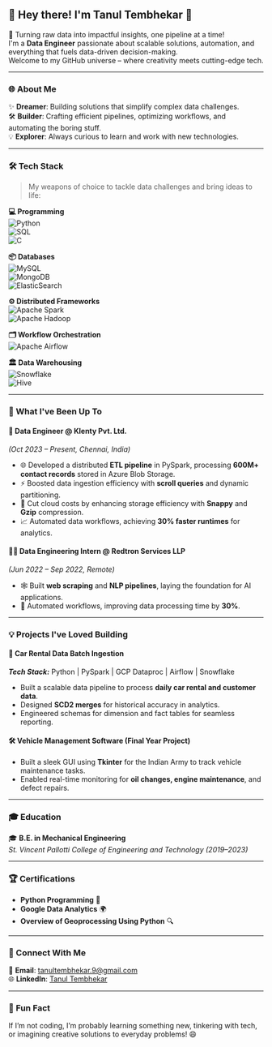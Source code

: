 ## 👋 Hey there! I'm Tanul Tembhekar 🚀  
🌟 Turning raw data into impactful insights, one pipeline at a time!  
I'm a **Data Engineer** passionate about scalable solutions, automation, and everything that fuels data-driven decision-making.  
Welcome to my GitHub universe – where creativity meets cutting-edge tech.  

---

### 🌐 About Me  
✨ **Dreamer**: Building solutions that simplify complex data challenges.  
🛠️ **Builder**: Crafting efficient pipelines, optimizing workflows, and automating the boring stuff.  
💡 **Explorer**: Always curious to learn and work with new technologies.  

---

### 🛠️ Tech Stack  
> My weapons of choice to tackle data challenges and bring ideas to life:  

**💻 Programming**  
![Python](https://img.shields.io/badge/Python-3776AB?style=for-the-badge&logo=python&logoColor=white)  
![SQL](https://img.shields.io/badge/SQL-336791?style=for-the-badge&logo=postgresql&logoColor=white)  
![C](https://img.shields.io/badge/C-00599C?style=for-the-badge&logo=c&logoColor=white)  

**📦 Databases**  
![MySQL](https://img.shields.io/badge/MySQL-4479A1?style=for-the-badge&logo=mysql&logoColor=white)  
![MongoDB](https://img.shields.io/badge/MongoDB-47A248?style=for-the-badge&logo=mongodb&logoColor=white)  
![ElasticSearch](https://img.shields.io/badge/ElasticSearch-005571?style=for-the-badge&logo=elasticsearch&logoColor=white)  

**⚙️ Distributed Frameworks**  
![Apache Spark](https://img.shields.io/badge/Apache%20Spark-E25A1C?style=for-the-badge&logo=apachespark&logoColor=white)  
![Apache Hadoop](https://img.shields.io/badge/Apache%20Hadoop-66CCFF?style=for-the-badge&logo=apachehadoop&logoColor=black)  

**🗂️ Workflow Orchestration**  
![Apache Airflow](https://img.shields.io/badge/Apache%20Airflow-017CEE?style=for-the-badge&logo=apacheairflow&logoColor=white)  

**🏛️ Data Warehousing**  
![Snowflake](https://img.shields.io/badge/Snowflake-29B5E8?style=for-the-badge&logo=snowflake&logoColor=white)  
![Hive](https://img.shields.io/badge/Apache%20Hive-FDEE21?style=for-the-badge&logo=apachehive&logoColor=black)  

---

### 🏢 What I've Been Up To  

#### 🚀 **Data Engineer @ Klenty Pvt. Ltd.**  
*(Oct 2023 – Present, Chennai, India)*  
- 🌐 Developed a distributed **ETL pipeline** in PySpark, processing **600M+ contact records** stored in Azure Blob Storage.  
- ⚡ Boosted data ingestion efficiency with **scroll queries** and dynamic partitioning.  
- 💾 Cut cloud costs by enhancing storage efficiency with **Snappy** and **Gzip** compression.  
- 📈 Automated data workflows, achieving **30% faster runtimes** for analytics.  

#### 🧑‍💻 **Data Engineering Intern @ Redtron Services LLP**  
*(Jun 2022 – Sep 2022, Remote)*  
- 🕸️ Built **web scraping** and **NLP pipelines**, laying the foundation for AI applications.  
- 🤖 Automated workflows, improving data processing time by **30%**.  

---

### 💡 Projects I've Loved Building  

#### 🚗 **Car Rental Data Batch Ingestion**  
**_Tech Stack:_** Python | PySpark | GCP Dataproc | Airflow | Snowflake  
- Built a scalable data pipeline to process **daily car rental and customer data**.  
- Designed **SCD2 merges** for historical accuracy in analytics.  
- Engineered schemas for dimension and fact tables for seamless reporting.  

#### 🛠️ **Vehicle Management Software (Final Year Project)**  
- Built a sleek GUI using **Tkinter** for the Indian Army to track vehicle maintenance tasks.  
- Enabled real-time monitoring for **oil changes, engine maintenance**, and defect repairs.  

---

### 🎓 Education  

🎓 **B.E. in Mechanical Engineering**  
*St. Vincent Pallotti College of Engineering and Technology (2019–2023)*  

---

### 🏆 Certifications  
- **Python Programming** 🐍  
- **Google Data Analytics** 🌍  
- **Overview of Geoprocessing Using Python** 🔍  

---

### 🌟 Connect With Me  
💌 **Email**: [tanultembhekar.9@gmail.com](mailto:tanultembhekar.9@gmail.com)  
🌐 **LinkedIn**: [Tanul Tembhekar](https://www.linkedin.com/in/tanul-tembhekar/)  

---

### 🌈 Fun Fact  
If I’m not coding, I’m probably learning something new, tinkering with tech, or imagining creative solutions to everyday problems! 😄  

